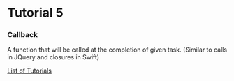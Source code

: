 # Tutorial 5
### Callback
A function that will be called at the completion of given task. (Similar to calls in JQuery and closures in Swift)

[List of Tutorials](https://github.com/shane030716/node-js)

